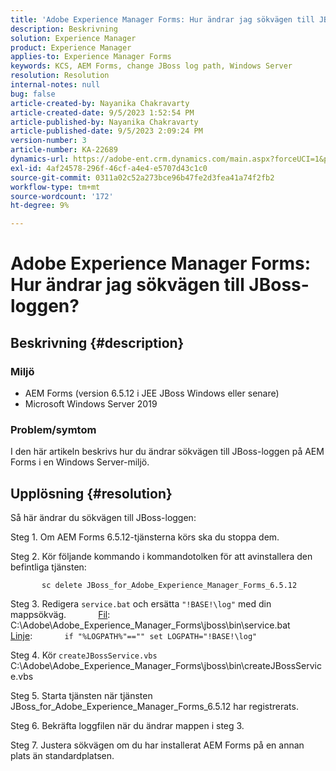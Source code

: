 ```yaml
---
title: 'Adobe Experience Manager Forms: Hur ändrar jag sökvägen till JBoss-loggen?'
description: Beskrivning
solution: Experience Manager
product: Experience Manager
applies-to: Experience Manager Forms
keywords: KCS, AEM Forms, change JBoss log path, Windows Server
resolution: Resolution
internal-notes: null
bug: false
article-created-by: Nayanika Chakravarty
article-created-date: 9/5/2023 1:52:54 PM
article-published-by: Nayanika Chakravarty
article-published-date: 9/5/2023 2:09:24 PM
version-number: 3
article-number: KA-22689
dynamics-url: https://adobe-ent.crm.dynamics.com/main.aspx?forceUCI=1&pagetype=entityrecord&etn=knowledgearticle&id=433d107d-f34b-ee11-be6e-6045bd006c82
exl-id: 4af24578-296f-46cf-a4e4-e5707d43c1c0
source-git-commit: 0311a02c52a273bce96b47fe2d3fea41a74f2fb2
workflow-type: tm+mt
source-wordcount: '172'
ht-degree: 9%

---
```


# Adobe Experience Manager Forms: Hur ändrar jag sökvägen till JBoss-loggen?

## Beskrivning {#description}


### Miljö

- AEM Forms (version 6.5.12 i JEE JBoss Windows eller senare)
- Microsoft Windows Server 2019


### Problem/symtom

I den här artikeln beskrivs hur du ändrar sökvägen till JBoss-loggen på AEM Forms i en Windows Server-miljö.


## Upplösning {#resolution}


Så här ändrar du sökvägen till JBoss-loggen:

Steg 1. Om AEM Forms 6.5.12-tjänsterna körs ska du stoppa dem.

Steg 2. Kör följande kommando i kommandotolken för att avinstallera den befintliga tjänsten:

`       sc delete JBoss_for_Adobe_Experience_Manager_Forms_6.5.12`

Steg 3. Redigera `service.bat` och ersätta `"!BASE!\log"` med din mappsökväg.
            <u>Fil</u>: C:\Adobe\Adobe_Experience_Manager_Forms\jboss\bin\service.bat
            <u>Linje</u>:
            `if "%LOGPATH%"=="" set LOGPATH="!BASE!\log"`

Steg 4. Kör `createJBossService.vbs`
            C:\Adobe\Adobe_Experience_Manager_Forms\jboss\bin\createJBossService.vbs

Steg 5. Starta tjänsten när tjänsten JBoss_for_Adobe_Experience_Manager_Forms_6.5.12 har registrerats.

Steg 6. Bekräfta loggfilen när du ändrar mappen i steg 3.

Steg 7. Justera sökvägen om du har installerat AEM Forms på en annan plats än standardplatsen.

